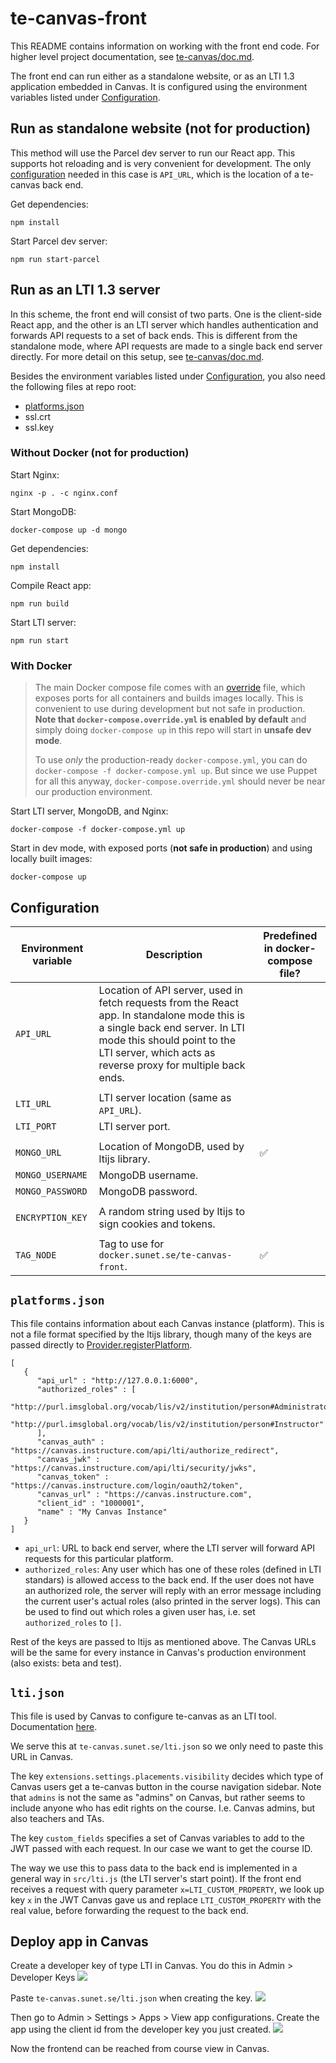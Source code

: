 # te-canvas-front

This README contains information on working with the front end code. For higher level project documentation, see [te-canvas/doc.md](https://github.com/SUNET/te-canvas/blob/main/doc.md).

The front end can run either as a standalone website, or as an LTI 1.3 application embedded in Canvas. It is configured using the environment variables listed under [Configuration](#configuration).

## Run as standalone website (not for production)

This method will use the Parcel dev server to run our React app. This supports hot reloading and is very convenient for development. The only [configuration](#configuration) needed in this case is `API_URL`, which is the location of a te-canvas back end.

Get dependencies:

```
npm install
```

Start Parcel dev server:

```
npm run start-parcel
```

## Run as an LTI 1.3 server

In this scheme, the front end will consist of two parts. One is the client-side React app, and the other is an LTI server which handles authentication and forwards API requests to a set of back ends. This is different from the standalone mode, where API requests are made to a single back end server directly. For more detail on this setup, see [te-canvas/doc.md](https://github.com/SUNET/te-canvas/blob/main/doc.md).

Besides the environment variables listed under [Configuration](#configuration), you also need the following files at repo root:

- [platforms.json](#platforms.json)
- ssl.crt
- ssl.key

### Without Docker (not for production)

Start Nginx:

```
nginx -p . -c nginx.conf
```

Start MongoDB:

```
docker-compose up -d mongo
```

Get dependencies:

```
npm install
```

Compile React app:

```
npm run build
```

Start LTI server:

```
npm run start
```

### With Docker

> The main Docker compose file comes with an [override](https://docs.docker.com/compose/extends/) file, which exposes ports for all containers and builds images locally. This is convenient to use during development but not safe in production. **Note that `docker-compose.override.yml` is enabled by default** and simply doing `docker-compose up` in this repo will start in **unsafe dev mode**.
>
> To use *only* the production-ready `docker-compose.yml`, you can do `docker-compose -f docker-compose.yml up`. But since we use Puppet for all this anyway, `docker-compose.override.yml` should never be near our production environment.

Start LTI server, MongoDB, and Nginx:

```
docker-compose -f docker-compose.yml up
```

Start in dev mode, with exposed ports (**not safe in production**) and using locally built images:

```
docker-compose up
```

## Configuration

| Environment variable | Description                                               | Predefined in docker-compose file? |
| -                    | -                                                         | -                                  |
| `API_URL`            | Location of API server, used in fetch requests from the React app. In standalone mode this is a single back end server. In LTI mode this should point to the LTI server, which acts as reverse proxy for multiple back ends. | |
|                      |                                                           |                                    |
| `LTI_URL`            | LTI server location (same as `API_URL`).                  |                                    |
| `LTI_PORT`           | LTI server port.                                          |                                    |
|                      |                                                           |                                    |
| `MONGO_URL`          | Location of MongoDB, used by ltijs library.               | ✅                                 |
| `MONGO_USERNAME`     | MongoDB username.                                         |                                    |
| `MONGO_PASSWORD`     | MongoDB password.                                         |                                    |
|                      |                                                           |                                    |
| `ENCRYPTION_KEY`     | A random string used by ltijs to sign cookies and tokens. |                                    |
|                      |                                                           |                                    |
| `TAG_NODE`           | Tag to use for `docker.sunet.se/te-canvas-front`.         | ✅                                 |

## `platforms.json`

This file contains information about each Canvas instance (platform). This is not a file format specified by the ltijs library, though many of the keys are passed directly to [Provider.registerPlatform](https://cvmcosta.me/ltijs/#/provider?id=async-providerregisterplatformplatform).

```
[
   {
      "api_url" : "http://127.0.0.1:6000",
      "authorized_roles" : [
         "http://purl.imsglobal.org/vocab/lis/v2/institution/person#Administrator",
         "http://purl.imsglobal.org/vocab/lis/v2/institution/person#Instructor"
      ],
      "canvas_auth" : "https://canvas.instructure.com/api/lti/authorize_redirect",
      "canvas_jwk" : "https://canvas.instructure.com/api/lti/security/jwks",
      "canvas_token" : "https://canvas.instructure.com/login/oauth2/token",
      "canvas_url" : "https://canvas.instructure.com",
      "client_id" : "1000001",
      "name" : "My Canvas Instance"
   }
]
```

- `api_url`: URL to back end server, where the LTI server will forward API requests for this particular platform.
- `authorized_roles`: Any user which has one of these roles (defined in LTI standars) is allowed access to the back end. If the user does not have an authorized role, the server will reply with an error message including the current user's actual roles (also printed in the server logs). This can be used to find out which roles a given user has, i.e. set `authorized_roles` to `[]`.

Rest of the keys are passed to ltijs as mentioned above. The Canvas URLs will be the same for every instance in Canvas's production environment (also exists: beta and test).

## `lti.json`

This file is used by Canvas to configure te-canvas as an LTI tool. Documentation [here](https://canvas.instructure.com/doc/api/file.lti_dev_key_config.html).

We serve this at `te-canvas.sunet.se/lti.json` so we only need to paste this URL in Canvas.

The key `extensions.settings.placements.visibility` decides which type of Canvas users get a te-canvas button in the course navigation sidebar. Note that `admins` is not the same as "admins" on Canvas, but rather seems to include anyone who has edit rights on the course. I.e. Canvas admins, but also teachers and TAs.

The key `custom_fields` specifies a set of Canvas variables to add to the JWT passed with each request. In our case we want to get the course ID.

The way we use this to pass data to the back end is implemented in a general way in `src/lti.js` (the LTI server's start point). If the front end receives a request with query parameter `x=LTI_CUSTOM_PROPERTY`, we look up key `x` in the JWT Canvas gave us and replace `LTI_CUSTOM_PROPERTY` with the real value, before forwarding the request to the back end.

## Deploy app in Canvas
Create a developer key of type LTI in Canvas.
You do this in Admin > Developer Keys
![](img/canvas_developer_key.png)

Paste `te-canvas.sunet.se/lti.json` when creating the key.
![](img/canvas_create_developer_key.png)

Then go to Admin > Settings > Apps > View app configurations.
Create the app using the client id from the developer key you just created.
![](img/canvas_create_app.png)

Now the frontend can be reached from course view in Canvas.

